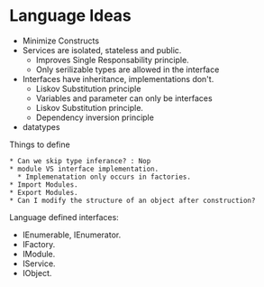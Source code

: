 # Language Ideas

* Minimize Constructs
* Services are isolated, stateless and public.
  * Improves Single Responsability principle.
  * Only serilizable types are allowed in the interface
* Interfaces have inheritance, implementations don't.
  * Liskov Substitution principle
  * Variables and parameter can only be interfaces
  * Liskov Substitution principle.
  * Dependency inversion principle
* datatypes

Things to define

    * Can we skip type inferance? : Nop
    * module VS interface implementation.
      * Implemenatation only occurs in factories.
    * Import Modules.
    * Export Modules.
    * Can I modify the structure of an object after construction?

Language defined interfaces:

* IEnumerable, IEnumerator.
* IFactory.
* IModule.
* IService.
* IObject.
